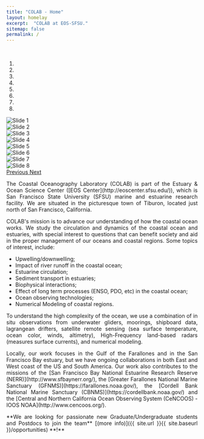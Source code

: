 ```yaml
---
title: "COLAB - Home"
layout: homelay
excerpt:  "COLAB at EOS-SFSU."
sitemap: false
permalink: /
---
```


<br>

<div class="container-fluid">

<div markdown="0" id="myCarousel" class="carousel slide" data-ride="carousel" data-interval="2500" data-pause="hover">
<!-- Menu -->
<ol class="carousel-indicators">
<li data-target="#myCarousel" data-slide-to="0" class="active"></li>
<li data-target="#myCarousel" data-slide-to="1"></li>
<li data-target="#myCarousel" data-slide-to="2"></li>
<li data-target="#myCarousel" data-slide-to="3"></li>
<li data-target="#myCarousel" data-slide-to="4"></li>
<li data-target="#myCarousel" data-slide-to="5"></li>
<li data-target="#myCarousel" data-slide-to="6"></li>
<li data-target="#myCarousel" data-slide-to="7"></li>
</ol>
<!-- Items -->
<div class="carousel-inner" role="listbox" markdown="0">
<div class="item active">
<img class="first-slide" src="{{ site.url }}{{ site.baseurl }}/images/slider_carousel/piero_rinko.JPG" class="img-responsive"  alt="Slide 1"/>
</div>
<div class="item">
<img class="second-slide" src="{{ site.url }}{{ site.baseurl }}/images/slider_carousel/david_boat.jpg" class="img-responsive" alt="Slide 2" />
</div>
<div class="item">
<img class="third-slide" src="{{ site.url }}{{ site.baseurl }}/images/slider_carousel/piero_amanda.JPG" class="img-responsive" alt="Slide 3" />
</div>
<div class="item">
<img class="fourth-slide" src="{{ site.url }}{{ site.baseurl }}/images/slider_carousel/rosette_students3.jpg" class="img-responsive" alt="Slide 4" />
</div>
<div class="item">
<img class="fifth-slide" src="{{ site.url }}{{ site.baseurl }}/images/slider_carousel/rosette_students.JPG" class="img-responsive" alt="Slide 5" />
</div>
<div class="item">
<img class="sixth-slide" src="{{ site.url }}{{ site.baseurl }}/images/slider_carousel/boat_golden.JPG" class="img-responsive" alt="Slide 6" />
</div>
<div class="item">
<img class="seventh-slide" src="{{ site.url }}{{ site.baseurl }}/images/slider_carousel/rtc_pier.jpg" class="img-responsive" alt="Slide 7" />
</div>
<div class="item">
<img class="eigth-slide" src="{{ site.url }}{{ site.baseurl }}/images/slider_carousel/SF_GG.JPG" class="img-responsive" alt="Slide 8" />
</div>
</div>
<a class="left carousel-control" href="#myCarousel" role="button" data-slide="prev">
<span class="glyphicon glyphicon-chevron-left" aria-hidden="true"></span>
<span class="sr-only">Previous</span>
</a>
<a class="right carousel-control" href="#myCarousel" role="button" data-slide="next">
<span class="glyphicon glyphicon-chevron-right" aria-hidden="true"></span>
<span class="sr-only">Next</span>
</a>
</div>
</div>

<div id="homeid" class="col-sm-12">
<div style="text-align:justify" markdown="1">
<p> The Coastal Oceanography Laboratory (COLAB) is part of the Estuary & Ocean Science Center ([EOS Center](http://eoscenter.sfsu.edu/)), which is San Francisco State University (SFSU) marine and estuarine research facility. We are situated in the picturesque town of Tiburon, located just north of San Francisco, California.</p>
<p> COLAB's mission is to advance our understanding of how the coastal ocean works. We study the circulation and dynamics of the coastal ocean and estuaries, with special interest to questions that can benefit society and aid in the proper management of our oceans and coastal regions. Some topics of interest, include:</p>

* Upwelling/downwelling;
* Impact of river runoff in the coastal ocean;
* Estuarine circulation;
* Sediment transport in estuaries;
* Biophysical interactions;
* Effect of long term processes (ENSO, PDO, etc) in the coastal ocean;
* Ocean observing technologies;
* Numerical Modeling of coastal regions.

<p> To understand the high complexity of the ocean, we use a combination of in situ observations from underwater gliders, moorings, shipboard data, lagrangean drifters, satellite remote sensing (sea surface temperature, ocean color, winds, altimetry), High-Frequency land-based radars (measures surface currents), and numerical modeling.</p>
<p> Locally, our work focuses in the Gulf of the Farallones and in the San Francisco Bay estuary, but we have ongoing collaborations in both East and West coast of the US and South America. Our work also contributes to the missions of the [San Francisco Bay National Estuarine Research Reserve (NERR)](http://www.sfbaynerr.org/), the [Greater Farallones National Marine Sanctuary (GFNMS)](https://farallones.noaa.gov/), the [Cordell Bank National Marine Sanctuary (CBNMS)](https://cordellbank.noaa.gov/) and the [Central and Northern California Ocean Observing System (CeNCOOS) - IOOS NOAA](http://www.cencoos.org/).</p>
<p> **We are looking for passionate new Graduate/Undergraduate students and Postdocs to join the team** [(more info)]({{ site.url }}{{ site.baseurl }}/opportunities) **!**</p>

<br>
<br>

</div>
</div>
